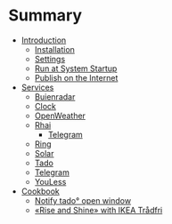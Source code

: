 # Summary

- [Introduction](introduction.md)
  - [Installation](introduction/installation.md)
  - [Settings](introduction/settings.md)
  - [Run at System Startup](introduction/run-at-system-startup.md)
  - [Publish on the Internet](introduction/publish-on-the-internet.md)
- [Services](services.md)
  - [Buienradar]()
  - [Clock]()
  - [OpenWeather]()
  - [Rhai](services/rhai.md)
    - [Telegram](services/rhai/telegram.md)
  - [Ring](services/ring.md)
  - [Solar](services/solar.md)
  - [Tado](services/tado.md)
  - [Telegram]()
  - [YouLess]()
- [Cookbook]()
  - [Notify tado° open window](cookbook/notify_tado_open_window.md)
  - [«Rise and Shine» with IKEA Trådfri](cookbook/rise_and_shine.md)
